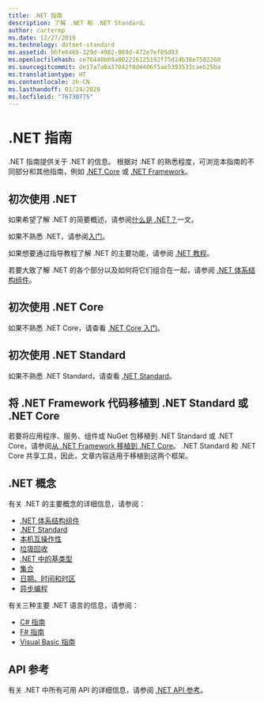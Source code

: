 ```yaml
---
title: .NET 指南
description: 了解 .NET 和 .NET Standard。
author: cartermp
ms.date: 12/27/2019
ms.technology: dotnet-standard
ms.assetid: bbfe6465-329d-4982-869d-472e7ef85d93
ms.openlocfilehash: ce76448b69a002216125192f75d24b38e7582260
ms.sourcegitcommit: de17a7a0a37042f0d4406f5ae5393531caeb25ba
ms.translationtype: HT
ms.contentlocale: zh-CN
ms.lasthandoff: 01/24/2020
ms.locfileid: "76730775"
---
```

# <a name="net-guide"></a>.NET 指南

.NET 指南提供关于 .NET 的信息。 根据对 .NET 的熟悉程度，可浏览本指南的不同部分和其他指南，例如 [.NET Core](../core/index.md) 或 [.NET Framework](../framework/index.md)。

## <a name="new-to-net"></a>初次使用 .NET

如果希望了解 .NET 的简要概述，请参阅[什么是 .NET？](https://dotnet.microsoft.com/learn/dotnet/what-is-dotnet)一文。

如果不熟悉 .NET，请参阅[入门](get-started.md)。

如果想要通过指导教程了解 .NET 的主要功能，请参阅 [.NET 教程](tour.md)。

若要大致了解 .NET 的各个部分以及如何将它们组合在一起，请参阅 [.NET 体系结构组件](components.md)。

## <a name="new-to-net-core"></a>初次使用 .NET Core

如果不熟悉 .NET Core，请查看 [.NET Core 入门](../core/get-started.md)。

## <a name="new-to-net-standard"></a>初次使用 .NET Standard

如果不熟悉 .NET Standard，请查看 [.NET Standard](net-standard.md)。

## <a name="port-net-framework-code-to-net-standard-or-net-core"></a>将 .NET Framework 代码移植到 .NET Standard 或 .NET Core

若要将应用程序、服务、组件或 NuGet 包移植到 .NET Standard 或 .NET Core，请参阅[从 .NET Framework 移植到 .NET Core](../core/porting/index.md)。 .NET Standard 和 .NET Core 共享工具，因此，文章内容适用于移植到这两个框架。

## <a name="net-concepts"></a>.NET 概念

有关 .NET 的主要概念的详细信息，请参阅：

* [.NET 体系结构组件](components.md)
* [.NET Standard](net-standard.md)
* [本机互操作性](native-interop/index.md)
* [垃圾回收](garbage-collection/index.md)
* [.NET 中的基类型](base-types/index.md)
* [集合](collections/index.md)
* [日期、时间和时区](datetime/index.md)
* [异步编程](async.md)

有关三种主要 .NET 语言的信息，请参阅：

* [C# 指南](../csharp/index.yml)
* [F# 指南](../fsharp/index.yml)
* [Visual Basic 指南](../visual-basic/index.yml)

## <a name="api-reference"></a>API 参考

有关 .NET 中所有可用 API 的详细信息，请参阅 [.NET API 参考](../../api/index.md)。
